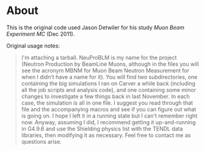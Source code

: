 About
=====

This is the original code used Jason Detwiler for his study *Muon Beam Experiment MC* (Dec 2011).

Original usage notes:

> I'm attaching a tarball. NeuProBLM is my name for the project (Neutron
> Production by BeamLine Muons, although in the files you will see the
> acronym MBNM for Muon Beam Neutron Measurement for when I didn't have
> a name for it). You will find two subdirectories, one containing the
> big simulations I ran on Carver a while back (including all the job
> scripts and analysis code), and one containing some minor changes to
> investigate a few things back in last November. In each case, the
> simulation is all in one file. I suggest you read through that file
> and the accompanying macros and see if you can figure out what is
> going on. I hope I left it in a running state but I can't remember
> right now. Anyway, assuming I did, I recommend getting it
> up-and-running in G4.9.6 and use the Shielding physics list with the
> TENDL data libraries, then modifying it as necessary. Feel free to
> contact me as questions arise.
